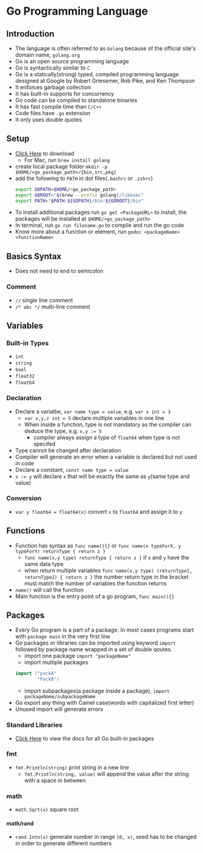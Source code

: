 # Go Programming Language

## Introduction

- The language is often referred to as `Golang` because of the official site's domain name, `golang.org`
- Go is an open source programming language
- Go is syntactically similar to `C`
- Go is a statically(strong) typed, compiled programming language designed at Google by Robert Griesemer, Rob Pike, and Ken Thompson
- It enforces garbage collection
- It has built-in supports for concurrency
- Go code can be compiled to standalone binaries
- It has fast compile time than `C/C++`
- Code files have `.go` extension
- It only uses double quotes

## Setup

- [Click Here](https://golang.org/dl/) to download
  - For Mac, run `brew install golang`
- create local package folder `mkdir -p $HOME/<go_package_path>/{bin,src,pkg}`
- add the following to `PATH` in dot files(`.bashrc` or `.zshrc`)
  ```bash
  export GOPATH=$HOME/<go_package_path>
  export GOROOT="$(brew --prefix golang)/libexec"
  export PATH="$PATH:${GOPATH}/bin:${GOROOT}/bin"
  ```
- To install additional packages run `go get <PackageURL>` to install, the packages will be installed at `$HOME/<go_package_path>`
- In terminal, run `go run filename.go` to compile and run the go code
- Know more about a function or element, run `godoc <packageName> <functionName>`

## Basics Syntax

- Does not need to end to semicolon

### Comment

- `//` single line comment
- `/* abc */` multi-line comment

## Variables

### Built-in Types

- `int`
- `string`
- `bool`
- `float32`
- `float64`

### Declaration

- Declare a varialbe, `var name type = value`, e.g. `var x int = 3`
  - `var x,y,z int = 5` declare multiple variables in one line
  - When inside a function, type is not mandatory as the compiler can deduce the type, e.g. `x,y := 5`
    - compiler always assign a type of `float64` when type is not specifed
- Type cannot be changed after declaration
- Compiler will generate an error when a variable is declared but not used in code
- Declare a constant, `const name type = value`
- `x := y` will declare `x` that will be exactly the same as `y`(same type and value)

### Conversion

- `var y float64 = float64(x)` convert `x` to `float64` and assign it to `y`

## Functions

- Function has syntax as `func name(){}` or `func name(x typeForX, y typeForY) returnType { return z }`
  - `func name(x,y type) returnType { return z }` if `x` and `y` have the same data type
  - when return multiple variables `func name(x,y type) (returnType1, returnType2) { return z }` the number return type in the bracket must match the number of variables the function returns
- `name()` will call the function
- Main function is the entry point of a go program, `func main(){}`

## Packages

- Every Go program is a part of a package. In most cases programs start with `package main` in the very first line
- Go packages or libraries can be imported using keyword `import` followed by package name wrapped in a set of double qoutes.
  - import one package `import "packageName"`
  - import multiple packages
  ```go
  import ("packA"
          "PackB")
  ```
  - import subpackages(a package inside a package), `import packageName/subpackageName`
- Go export any thing with Camel case(words with capitalized first letter)
- Unused import will generate errors

### Standard Libraries

- [Click Here](https://golang.org/pkg/#other) to view the docs for all Go built-in packages

### fmt

- `fmt.Println(string)` print string in a new line
  - `fmt.Println(string, value)` will append the value after the string with a space in between

### math

- `math.Sqrt(x)` square root

#### math/rand

- `rand.Intn(x)` generate number in range `[0, x)`, seed has to be changed in order to generate different numbers
